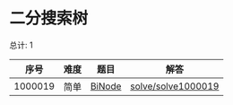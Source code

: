 # 二分搜索树

<!--- table -->

总计: 1

| 序号    | 难度 | 题目                                                    | 解答                                        |
| ------- | ---- | ------------------------------------------------------- | ------------------------------------------- |
| 1000019 | 简单 | [BiNode](https://leetcode-cn.com/problems/binode-lcci/) | [solve/solve1000019](../solve/solve1000019) |
